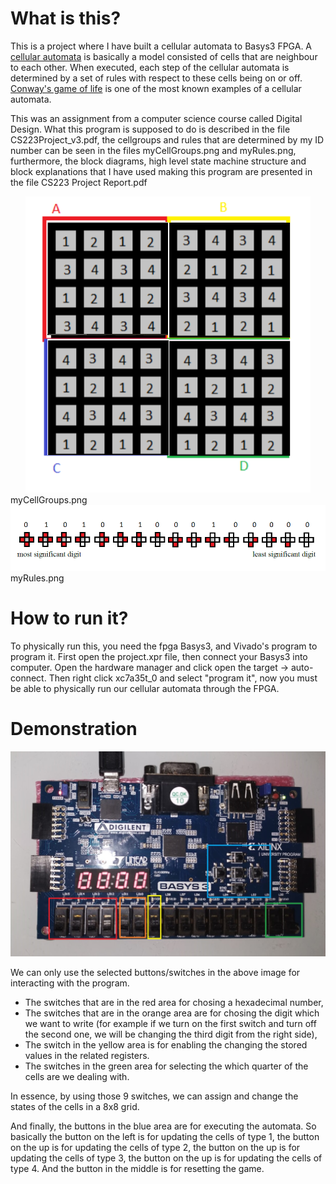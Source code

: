 # What is this?

This is a project where I have built a cellular automata to Basys3 FPGA. A [cellular automata](https://en.wikipedia.org/wiki/Cellular_automaton) is basically a model consisted of cells that are neighbour to each other. When executed, each step of the cellular automata is determined by a set of rules with respect to these cells being on or off. [Conway's game of life](https://en.wikipedia.org/wiki/Conway%27s_Game_of_Life) is one of the most known examples of a cellular automata.  

This was an assignment from a computer science course called Digital Design. What this program is supposed to do is described in the file CS223Project_v3.pdf, the cellgroups and rules that are determined by my ID number can be seen in the files myCellGroups.png and myRules.png, furthermore, the block diagrams, high level state machine structure and block explanations that I have used making this program are presented in the file CS223 Project Report.pdf

<div style="text-align:center"><img src="myCellGroups.png"/></div>
myCellGroups.png

<div style="text-align:center"><img src="myRules.png"/></div>
myRules.png

# How to run it?

To physically run this, you need the fpga Basys3, and Vivado's program to program it. First open the project.xpr file, then connect your Basys3 into computer. Open the hardware manager and click open the target -> auto-connect. Then right click xc7a35t_0 and select "program it", now you must be able to physically run our cellular automata through the FPGA.

# Demonstration

![images](/images/fpga.jpeg)

We can only use the selected buttons/switches in the above image for interacting with the program. 

* The switches that are in the red area for chosing a hexadecimal number, 
* The switches that are in the orange area are for chosing the digit which we want to write (for example if we turn on the first switch and turn off the second one, we will be changing the third digit from the right side), 
* The switch in the yellow area is for enabling the changing the stored values in the related registers. 
* The switches in the green area for selecting the which quarter of the cells are we dealing with.

In essence, by using those 9 switches, we can assign and change the states of the cells in a 8x8 grid. 

And finally, the buttons in the blue area are for executing the automata. So basically the button on the left is for updating the cells of type 1,  the button on the up is for updating the cells of type 2, the button on the up is for updating the cells of type 3, the button on the up is for updating the cells of type 4. And the button in the middle is for resetting the game. 
